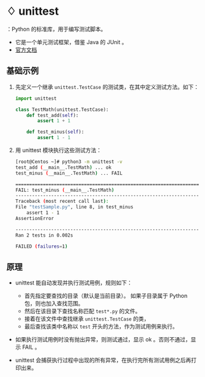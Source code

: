 # ♢ unittest

：Python 的标准库，用于编写测试脚本。
- 它是一个单元测试框架，借鉴 Java 的 JUnit 。
- [官方文档](https://docs.python.org/3/library/unittest.html#module-unittest)

## 基础示例

1. 先定义一个继承 `unittest.TestCase` 的测试类，在其中定义测试方法。如下：
    ```py
    import unittest

    class TestMath(unittest.TestCase):
        def test_add(self):
            assert 1 + 1

        def test_minus(self):
            assert 1 - 1

    ```

2. 用 unittest 模块执行这些测试方法：
    ```sh
    [root@Centos ~]# python3 -m unittest -v
    test_add (__main__.TestMath) ... ok
    test_minus (__main__.TestMath) ... FAIL

    ======================================================================
    FAIL: test_minus (__main__.TestMath)
    ----------------------------------------------------------------------
    Traceback (most recent call last):
    File "testSample.py", line 8, in test_minus
        assert 1 - 1
    AssertionError

    ----------------------------------------------------------------------
    Ran 2 tests in 0.002s

    FAILED (failures=1)
    ```

## 原理

- unittest 能自动发现并执行测试用例，规则如下：
  - 首先指定要查找的目录（默认是当前目录）。
    如果子目录属于 Python 包，则也加入查找范围。
  - 然后在该目录下查找名称匹配 `test*.py` 的文件。
  - 接着在该文件中查找继承 `unittest.TestCase` 的类，
  - 最后查找该类中名称以 `test` 开头的方法，作为测试用例来执行。

- 如果执行测试用例时没有抛出异常，则测试通过，显示 ok 。否则不通过，显示 FAIL 。
- unittest 会捕获执行过程中出现的所有异常，在执行完所有测试用例之后再打印出来。
